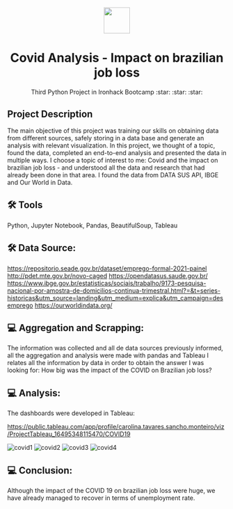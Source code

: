<h1 align="center"><img src="https://bit.ly/2VnXWr2" width="60">

<h1 align="center">Covid Analysis - Impact on brazilian job loss</h1>

<p align="center"> Third Python Project in Ironhack Bootcamp :star: :star: :star:
</h1>
<a name="project-description"></a>

## Project Description

The main objective of this project was training our skills on obtaining data from different sources, safely storing in a data base and generate an analysis with relevant visualization.
In this project, we thought of a topic, found the data, completed an end-to-end analysis and presented the data in multiple ways. 
I choose a topic of interest to me: Covid and the impact on brazilian job loss - and understood all the data and research that had already been done in that area. I found the data from DATA SUS API, IBGE and Our World in Data.

## 🛠 Tools

Python, Jupyter Notebook, Pandas, BeautifulSoup, Tableau

## 🛠 Data Source:
https://repositorio.seade.gov.br/dataset/emprego-formal-2021-painel
http://pdet.mte.gov.br/novo-caged
https://opendatasus.saude.gov.br/
https://www.ibge.gov.br/estatisticas/sociais/trabalho/9173-pesquisa-nacional-por-amostra-de-domicilios-continua-trimestral.html?=&t=series-historicas&utm_source=landing&utm_medium=explica&utm_campaign=desemprego
https://ourworldindata.org/

##  💻 Aggregation and Scrapping:

The information was collected and all de data sources previously informed, all the aggregation and analysis were made with pandas and Tableau
I relates all the information by data in order to obtain the answer I was looking for: How big was the impact of the COVID on Brazilian job loss?

##  💻 Analysis:

The dashboards were developed in Tableau:

https://public.tableau.com/app/profile/carolina.tavares.sancho.monteiro/viz/ProjectTableau_16495348115470/COVID19

![covid1](https://user-images.githubusercontent.com/95773406/165378528-fc15d363-faea-444f-a130-4ac290240d79.JPG)
![covid2](https://user-images.githubusercontent.com/95773406/165378702-b503037a-6a58-46b7-a223-3d9fa216a9c4.JPG)
![covid3](https://user-images.githubusercontent.com/95773406/165378977-bb0c13ef-bc46-4982-96ae-971b871ec046.JPG)
![covid4](https://user-images.githubusercontent.com/95773406/165379121-1e9b094a-936d-4847-961b-8feccea86f4c.JPG)

##  💻 Conclusion:
Although the impact of the COVID 19 on brazilian job loss were huge, we have already managed to recover in terms of unemployment rate.
